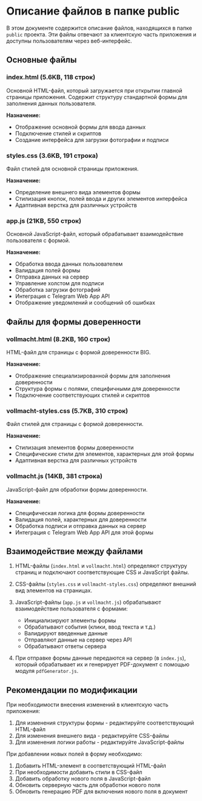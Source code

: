 # Описание файлов в папке public

В этом документе содержится описание файлов, находящихся в папке `public` проекта. Эти файлы отвечают за клиентскую часть приложения и доступны пользователям через веб-интерфейс.

## Основные файлы

### index.html (5.6KB, 118 строк)
Основной HTML-файл, который загружается при открытии главной страницы приложения. Содержит структуру стандартной формы для заполнения данных пользователя.

**Назначение:**
- Отображение основной формы для ввода данных
- Подключение стилей и скриптов
- Создание интерфейса для загрузки фотографии и подписи

### styles.css (3.6KB, 191 строка)
Файл стилей для основной страницы приложения.

**Назначение:**
- Определение внешнего вида элементов формы
- Стилизация кнопок, полей ввода и других элементов интерфейса
- Адаптивная верстка для различных устройств

### app.js (21KB, 550 строк)
Основной JavaScript-файл, который обрабатывает взаимодействие пользователя с формой.

**Назначение:**
- Обработка ввода данных пользователем
- Валидация полей формы
- Отправка данных на сервер
- Управление холстом для подписи
- Обработка загрузки фотографий
- Интеграция с Telegram Web App API
- Отображение уведомлений и сообщений об ошибках

## Файлы для формы доверенности

### vollmacht.html (8.2KB, 160 строк)
HTML-файл для страницы с формой доверенности BIG.

**Назначение:**
- Отображение специализированной формы для заполнения доверенности
- Структура формы с полями, специфичными для доверенности
- Подключение соответствующих стилей и скриптов

### vollmacht-styles.css (5.7KB, 310 строк)
Файл стилей для страницы с формой доверенности.

**Назначение:**
- Стилизация элементов формы доверенности
- Специфические стили для элементов, характерных для этой формы
- Адаптивная верстка для различных устройств

### vollmacht.js (14KB, 381 строка)
JavaScript-файл для обработки формы доверенности.

**Назначение:**
- Специфическая логика для формы доверенности
- Валидация полей, характерных для доверенности
- Обработка подписи и отправка данных на сервер
- Интеграция с Telegram Web App API для этой формы

## Взаимодействие между файлами

1. HTML-файлы (`index.html` и `vollmacht.html`) определяют структуру страниц и подключают соответствующие CSS и JavaScript файлы.

2. CSS-файлы (`styles.css` и `vollmacht-styles.css`) определяют внешний вид элементов на страницах.

3. JavaScript-файлы (`app.js` и `vollmacht.js`) обрабатывают взаимодействие пользователя с формами:
   - Инициализируют элементы формы
   - Обрабатывают события (клики, ввод текста и т.д.)
   - Валидируют введенные данные
   - Отправляют данные на сервер через API
   - Обрабатывают ответы сервера

4. При отправке формы данные передаются на сервер (в `index.js`), который обрабатывает их и генерирует PDF-документ с помощью модуля `pdfGenerator.js`.

## Рекомендации по модификации

При необходимости внесения изменений в клиентскую часть приложения:

1. Для изменения структуры формы - редактируйте соответствующий HTML-файл
2. Для изменения внешнего вида - редактируйте CSS-файлы
3. Для изменения логики работы - редактируйте JavaScript-файлы

При добавлении новых полей в форму необходимо:
1. Добавить HTML-элемент в соответствующий HTML-файл
2. При необходимости добавить стили в CSS-файл
3. Добавить обработку нового поля в JavaScript-файл
4. Обновить серверную часть для обработки нового поля
5. Обновить генерацию PDF для включения нового поля в документ 